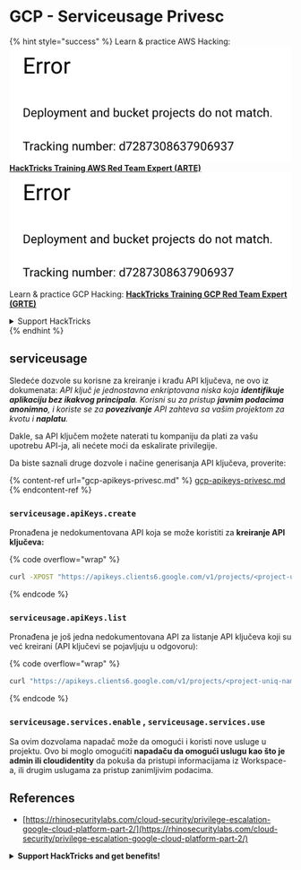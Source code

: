 # GCP - Serviceusage Privesc

{% hint style="success" %}
Learn & practice AWS Hacking:<img src="../../../.gitbook/assets/image (1) (1).png" alt="" data-size="line">[**HackTricks Training AWS Red Team Expert (ARTE)**](https://training.hacktricks.xyz/courses/arte)<img src="../../../.gitbook/assets/image (1) (1).png" alt="" data-size="line">\
Learn & practice GCP Hacking: <img src="../../../.gitbook/assets/image (2).png" alt="" data-size="line">[**HackTricks Training GCP Red Team Expert (GRTE)**<img src="../../../.gitbook/assets/image (2).png" alt="" data-size="line">](https://training.hacktricks.xyz/courses/grte)

<details>

<summary>Support HackTricks</summary>

* Check the [**subscription plans**](https://github.com/sponsors/carlospolop)!
* **Join the** 💬 [**Discord group**](https://discord.gg/hRep4RUj7f) or the [**telegram group**](https://t.me/peass) or **follow** us on **Twitter** 🐦 [**@hacktricks\_live**](https://twitter.com/hacktricks\_live)**.**
* **Share hacking tricks by submitting PRs to the** [**HackTricks**](https://github.com/carlospolop/hacktricks) and [**HackTricks Cloud**](https://github.com/carlospolop/hacktricks-cloud) github repos.

</details>
{% endhint %}

## serviceusage

Sledeće dozvole su korisne za kreiranje i krađu API ključeva, ne ovo iz dokumenata: _API ključ je jednostavna enkriptovana niska koja **identifikuje aplikaciju bez ikakvog principala**. Korisni su za pristup **javnim podacima anonimno**, i koriste se za **povezivanje** API zahteva sa vašim projektom za kvotu i **naplatu**._

Dakle, sa API ključem možete naterati tu kompaniju da plati za vašu upotrebu API-ja, ali nećete moći da eskalirate privilegije.

Da biste saznali druge dozvole i načine generisanja API ključeva, proverite:

{% content-ref url="gcp-apikeys-privesc.md" %}
[gcp-apikeys-privesc.md](gcp-apikeys-privesc.md)
{% endcontent-ref %}

### `serviceusage.apiKeys.create`

Pronađena je nedokumentovana API koja se može koristiti za **kreiranje API ključeva:**

{% code overflow="wrap" %}
```bash
curl -XPOST "https://apikeys.clients6.google.com/v1/projects/<project-uniq-name>/apiKeys?access_token=$(gcloud auth print-access-token)"
```
{% endcode %}

### `serviceusage.apiKeys.list`

Pronađena je još jedna nedokumentovana API za listanje API ključeva koji su već kreirani (API ključevi se pojavljuju u odgovoru):

{% code overflow="wrap" %}
```bash
curl "https://apikeys.clients6.google.com/v1/projects/<project-uniq-name>/apiKeys?access_token=$(gcloud auth print-access-token)"
```
{% endcode %}

### **`serviceusage.services.enable`** , **`serviceusage.services.use`**

Sa ovim dozvolama napadač može da omogući i koristi nove usluge u projektu. Ovo bi moglo omogućiti **napadaču da omogući uslugu kao što je admin ili cloudidentity** da pokuša da pristupi informacijama iz Workspace-a, ili drugim uslugama za pristup zanimljivim podacima.

## **References**

* [https://rhinosecuritylabs.com/cloud-security/privilege-escalation-google-cloud-platform-part-2/](https://rhinosecuritylabs.com/cloud-security/privilege-escalation-google-cloud-platform-part-2/)

<details>

<summary><strong>Support HackTricks and get benefits!</strong></summary>

Da li radite u **cybersecurity company**? Da li želite da vidite vašu **company advertised in HackTricks**? ili želite da imate pristup **latest version of the PEASS or download HackTricks in PDF**? Proverite [**SUBSCRIPTION PLANS**](https://github.com/sponsors/carlospolop)!

Otkrijte [**The PEASS Family**](https://opensea.io/collection/the-peass-family), našu kolekciju ekskluzivnih [**NFTs**](https://opensea.io/collection/the-peass-family)

Dobijte [**official PEASS & HackTricks swag**](https://peass.creator-spring.com)

**Join the** [**💬**](https://emojipedia.org/speech-balloon/) [**Discord group**](https://discord.gg/hRep4RUj7f) or the [**telegram group**](https://t.me/peass) or **follow** me on **Twitter** [**🐦**](https://github.com/carlospolop/hacktricks/tree/7af18b62b3bdc423e11444677a6a73d4043511e9/\[https:/emojipedia.org/bird/README.md)[**@carlospolopm**](https://twitter.com/carlospolopm)**.**

**Share your hacking tricks submitting PRs to the** [**hacktricks github repo**](https://github.com/carlospolop/hacktricks)\*\*\*\*

**.**

</details>
